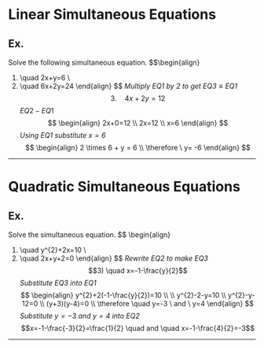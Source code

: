 # Linear Simultaneous Equations
## $\text{Ex.}$
$\text{Solve the following simultaneous equation.}$
$$\begin{align}
1. \quad  2x+y=6 \\
2. \quad 6x+2y=24 
\end{align}
$$
*Multiply $EQ1$ by $2$ to get $EQ3 \equiv EQ1$*
$$3. \quad 4x+2y=12$$
$EQ2-EQ1$ 
$$
\begin{align}
2x+0=12 \\
2x=12 \\
x=6
\end{align}
$$
*Using $EQ1$ substitute $x=6$*
$$
\begin{align}
2 \times 6 + y = 6 \\
\therefore \ y= -6
\end{align}
$$
---
# Quadratic Simultaneous Equations
## $\text{Ex.}$
$\text{Solve the simultaneous equation.}$
$$
\begin{align}
1) \quad y^{2}+2x=10 \\
2) \quad 2x+y+2=0
\end{align}
$$
*Rewrite $EQ2$ to make $EQ3$*
$$3) \quad x=-1-\frac{y}{2}$$
*Substitute $EQ3$ into $EQ1$*
$$
\begin{align}
y^{2}+2(-1-\frac{y}{2})=10 \\ \\
y^{2}-2-y=10 \\
y^{2}-y-12=0 \\
(y+3)(y-4)=0 \\
\therefore \quad y=-3 \ and \ y=4
\end{align}
$$
*Substitute $y=-3$ and $y=4$ into $EQ2$*
$$x=-1-\frac{-3}{2}=\frac{1}{2} \quad and \quad x=-1-\frac{4}{2}=-3$$

---

